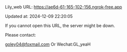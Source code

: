 Lily_web URL: https://ae6d-61-165-102-156.ngrok-free.app

Updated at: 2024-12-09 22:20:05

If you cannot open this URL, the server might be down.

Please contact: 

goley04@foxmail.com Or Wechat:GL_yeaH
